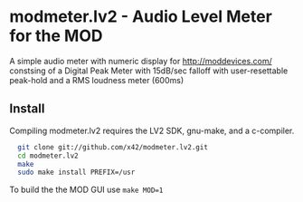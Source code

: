 modmeter.lv2 - Audio Level Meter for the MOD
============================================

A simple audio meter with numeric display for http://moddevices.com/
constsing of a Digital Peak Meter with 15dB/sec falloff with user-resettable
peak-hold and a RMS loudness meter (600ms)

Install
-------

Compiling modmeter.lv2 requires the LV2 SDK, gnu-make, and a c-compiler.

```bash
  git clone git://github.com/x42/modmeter.lv2.git
  cd modmeter.lv2
  make
  sudo make install PREFIX=/usr
```

To build the the MOD GUI use `make MOD=1`
